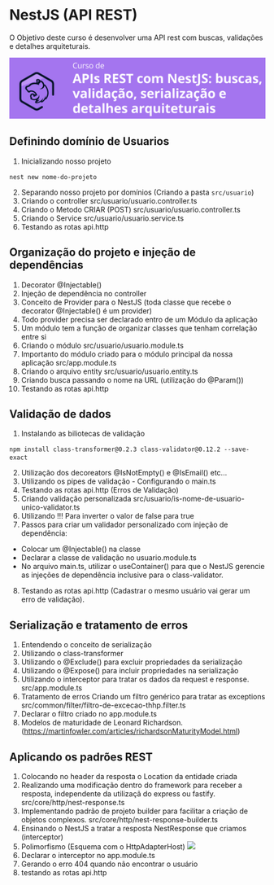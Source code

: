 # NestJS (API REST)

O Objetivo deste curso é desenvolver uma API rest com buscas, validações e detalhes arquiteturais.

![](assets/images/titulo.png)

## Definindo domínio de Usuarios

1. Inicializando nosso projeto
  ```
  nest new nome-do-projeto
  ```
2. Separando nosso projeto por domínios (Criando a pasta `src/usuario`)
3. Criando o controller src/usuario/usuario.controller.ts
4. Criando o Metodo CRIAR (POST) src/usuario/usuario.controller.ts
5. Criando o Service src/usuario/usuario.service.ts
6. Testando as rotas api.http

## Organização do projeto e injeção de dependências

1. Decorator @Injectable()
2. Injeção de dependência no controller
3. Conceito de Provider para o NestJS (toda classe que recebe o decorator @Injectable() é um provider)
4. Todo provider precisa ser declarado entro de um Módulo da aplicação
5. Um módulo tem a função de organizar classes que tenham correlação entre si
6. Criando o módulo src/usuario/usuario.module.ts
7. Importanto do módulo criado para o módulo principal da nossa aplicação src/app.module.ts
8. Criando o arquivo entity src/usuario/usuario.entity.ts
9. Criando busca passando o nome na URL (utilização do @Param())
10. Testando as rotas api.http

## Validação de dados

1. Instalando as biliotecas de validação
  ```
  npm install class-transformer@0.2.3 class-validator@0.12.2 --save-exact
  ```
2. Utilização dos decoreators @IsNotEmpty() e @IsEmail() etc...
3. Utilizando os pipes de validação - Configurando o main.ts
4. Testando as rotas api.http (Erros de Validação)
5. Criando validação personalizada src/usuario/is-nome-de-usuario-unico-validator.ts
6. Utilizando !!! Para inverter o valor de false para true
7. Passos para criar um validador personalizado com injeção de dependência:
  - Colocar um @Injectable() na classe
  - Declarar a classe de validação no usuario.module.ts
  - No arquivo main.ts, utilizar o useContainer() para que o NestJS gerencie as injeções de dependência inclusive para o class-validator.
8. Testando as rotas api.http (Cadastrar o mesmo usuário vai gerar um erro de validação).
## Serialização e tratamento de erros

1. Entendendo o conceito de serialização
2. Utilizando o class-transformer
3. Utilizando o @Exclude() para excluir propriedades da serialização
4. Utilizando o @Expose() para incluir propriedades na serialização
5. Utilizando o interceptor para tratar os dados da request e response. src/app.module.ts
6. Tratamento de erros Criando um filtro genérico para tratar as exceptions src/common/filter/filtro-de-excecao-thhp.filter.ts
7. Declarar o filtro criado no app.module.ts
8. Modelos de maturidade de Leonard Richardson. (https://martinfowler.com/articles/richardsonMaturityModel.html)

## Aplicando os padrões REST

1. Colocando no header da resposta o Location da entidade criada
2. Realizando uma modificação dentro do framework para receber a resposta, independente da utilizaçã do express ou fastify. src/core/http/nest-response.ts
3. Implementando padrão de projeto builder para facilitar a criação de objetos complexos. src/core/http/nest-response-builder.ts
4. Ensinando o NestJS a tratar a resposta NestResponse que criamos (interceptor)
5. Polimorfismo (Esquema com o HttpAdapterHost)
 ![](assets/images/http-adapter-host.png)
6. Declarar o interceptor no app.module.ts
7. Gerando o erro 404 quando não encontrar o usuário
8. testando as rotas api.http